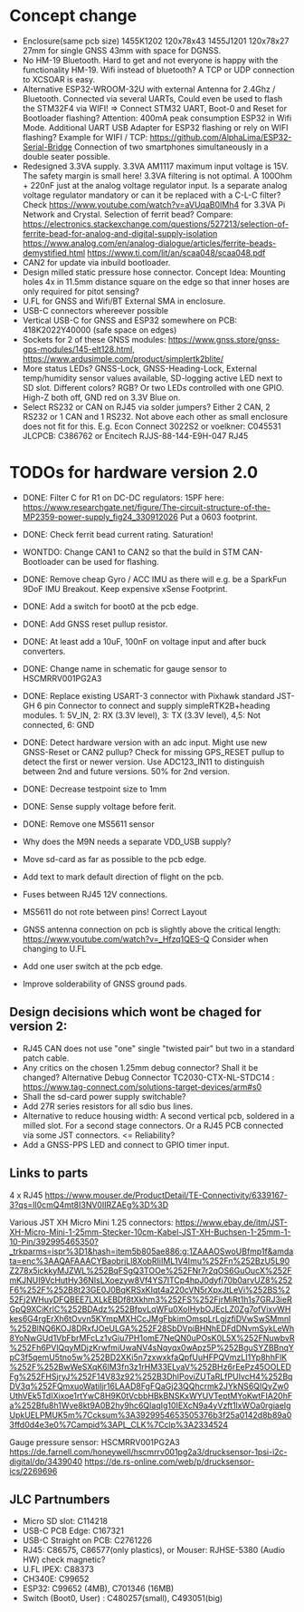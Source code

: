 # Concept change
- Enclosure(same pcb size) 1455K1202 120x78x43  1455J1201 120x78x27    27mm for single GNSS 43mm with space for DGNSS.     
- No HM-19 Bluetooth. Hard to get and not everyone is happy with the functionality HM-19. Wifi instead of bluetooth? A TCP or UDP connection to XCSOAR is easy.
- Alternative ESP32-WROOM-32U with external Antenna for 2.4Ghz / Bluetooth. Connected via several UARTs, Could even be used to flash the 
  STM32F4 via WIFI! => Connect STM32 UART, Boot-0 and Reset for Bootloader flashing? Attention: 400mA peak consumption ESP32 in Wifi Mode. Additional UART USB Adapter for ESP32 flashing or rely on WIFI flashing?
  Example for WIFI / TCP: https://github.com/AlphaLima/ESP32-Serial-Bridge Connection of two smartphones simultaneously in a double seater possible. 
- Redesigned 3.3VA supply. 3.3VA AM1117 maximum input voltage is 15V. The safety margin is small here! 3.3VA filtering is not optimal. A 100Ohm + 220nF just at the analog voltage regulator input. 
  Is a separate analog voltage regulator mandatory or can it be replaced with a C-L-C filter?  Check https://www.youtube.com/watch?v=aVUqaB0IMh4 for 3.3VA Pi Network and Crystal. Selection of ferrit bead?  Compare: https://electronics.stackexchange.com/questions/527213/selection-of-ferrite-bead-for-analog-and-digital-supply-isolation https://www.analog.com/en/analog-dialogue/articles/ferrite-beads-demystified.html https://www.ti.com/lit/an/scaa048/scaa048.pdf
- CAN2 for update via inbuild bootloader.
- Design milled static pressure hose connector. Concept Idea: Mounting holes 4x in 11.5mm distance square on the edge so that inner hoses are only required for pitot sensing?
- U.FL for  GNSS and Wifi/BT   External SMA in enclosure.
- USB-C connectors whereever possible
- Vertical USB-C for GNSS and ESP32 somewhere on PCB: 418K2022Y40000 (safe space on edges)
- Sockets for 2 of these GNSS modules: https://www.gnss.store/gnss-gps-modules/145-elt128.html,  https://www.ardusimple.com/product/simplertk2blite/
-  More status LEDs?   GNSS-Lock, GNSS-Heading-Lock,  External temp/humidity sensor values available,  SD-logging active LED next to SD slot. Different colors?  RGB?  Or two LEDs controlled with one GPIO. High-Z both off, GND red on 3.3V Blue on.
- Select RS232 or CAN on RJ45 via solder jumpers? Either 2 CAN, 2 RS232 or 1 CAN and 1 RS232.  Not above each other as small enclosure does not fit for this. E.g. Econ Connect 3022S2   or voelkner: C045531  JLCPCB: C386762 or 
Encitech RJJS-88-144-E9H-047 RJ45 


# TODOs for hardware version 2.0
- DONE: Filter C  for R1 on DC-DC regulators: 15PF here: https://www.researchgate.net/figure/The-circuit-structure-of-the-MP2359-power-supply_fig24_330912026  Put a 0603 footprint. 
- DONE: Check ferrit bead current rating. Saturation!
- WONTDO: Change CAN1 to CAN2 so that the build in STM CAN-Bootloader can be used for flashing.
- DONE: Remove cheap Gyro / ACC IMU as there will e.g. be a SparkFun 9DoF IMU Breakout. Keep expensive xSense Footprint.   
- DONE: Add a switch for boot0 at the pcb edge. 
- DONE: Add GNSS reset pullup resistor. 
- DONE: At least add a 10uF, 100nF on voltage input and after buck converters.
- DONE: Change name in schematic for gauge sensor to HSCMRRV001PG2A3 
- DONE: Replace existing USART-3 connector with Pixhawk standard JST-GH 6 pin Connector to connect and supply simpleRTK2B+heading modules.  1: 5V_IN, 2: RX (3.3V level), 3: TX (3.3V level), 4,5: Not connected, 6: GND
- DONE: Detect hardware version with an adc input. Might use new GNSS-Reset or CAN2 pullup?
Check for missing GPS_RESET pullup to detect the first or newer version. Use ADC123_IN11 to distinguish between 2nd and future versions. 50% for 2nd version. 
- DONE: Decrease testpoint size to 1mm
- DONE: Sense supply voltage before ferit.
- DONE: Remove one MS5611 sensor

- Why does the M9N needs a separate VDD_USB supply?
- Move sd-card as far as possible to the pcb edge.
- Add text to mark default direction of flight on the pcb. 
- Fuses between RJ45 12V connections. 
- MS5611 do not rote between pins! Correct Layout
- GNSS antenna connection on pcb is slightly above the critical length: https://www.youtube.com/watch?v=_Hfzq1QES-Q  Consider when changing to U.FL
- Add one user switch at the pcb edge. 
- Improve solderability of GNSS ground pads. 


## Design decisions which wont be chaged for version 2:
- RJ45 CAN does not use "one" single "twisted pair" but two in a standard patch cable.
- Any critics on the chosen 1.25mm debug connector? Shall it be changed? Alternative Debug Connector TC2030-CTX-NL-STDC14 : https://www.tag-connect.com/solutions-target-devices/arm#s0
- Shall the sd-card power supply switchable? 
- Add 27R series resistors for all sdio bus lines. 
- Alternative to reduce housing width: A second vertical pcb, soldered in a milled slot. For a second stage connectors. Or a RJ45 PCB connected via some JST connectors. <= Reliability? 
- Add a GNSS-PPS LED and connect to GPIO timer input. 

## Links to parts
4 x RJ45 https://www.mouser.de/ProductDetail/TE-Connectivity/6339167-3?qs=Il0cmQ4mt8I3NV0IIRZAEg%3D%3D  

Various JST XH Micro Mini 1.25 connectors: https://www.ebay.de/itm/JST-XH-Micro-Mini-1-25mm-Stecker-10cm-Kabel-JST-XH-Buchsen-1-25mm-1-10-Pin/392995465350?_trkparms=ispr%3D1&hash=item5b805ae886:g:1ZAAAOSwoUBfmp1f&amdata=enc%3AAQAFAAACYBaobrjLl8XobRIiIML1V4Imu%252Fn%252BzU5L90Z278x5ickkyMJZWL%252BqFSgQ3TOOe%252FNr7r2qOS6GuOucX%252FmKJNUI9VcHutHy36NIsLXoezyw8Vf4YS7lTCp4hpJ0dyfj70b0arvUZ8%252F6%252F%252B8t23GE0J0BqKRSxKIqt4a220cVN5rXpxJtLeVi%252BS%252Fj2WHuyDFQBEE7LXLkEBDf8tXkhm3%252FS%252FjrMiRt1h1s7GRJ3ieRGpQ9XCiKrlC%252BDAdz%252BfpvLqWFu0XoIHybOJEcLZ0Zg7ofVixvWHkes6G4rgErXh6tOvvn5KYmpMXHCcJMgFbkimOmspLrLgjzfiDVwSwSMmnl%252BlNQ6KOJ8DRxfJOeULGA%252F28SbDVpiBHNhEDFdDNvmSykLeWh8YoNwGUd1VbFbrMFcLz1vGiu7PH1omE7NeQN0uPOsK0L5X%252FNuwbvR%252Fh6PVlQqyMDjzKrwfmiUwaNV4sNqyqx0wApz5P%252BguSYZBBnqYpC3f5qemU5tno5w%252BD2XKi5n7zxwxkfaQpfUuHFPQVmzLI1Yp8hhFlK%252F%252BwWeSXqK6lM3fn3z1rHM33ELyaV%252BHz6rEePz45OOLEDFg%252FHSjryJ%252F14V83z92%252B3DhIPoviZUTaRLfPUIvcH4%252BqDV3q%252FQmxuoWatiIjr16LAAD8FgFQaGj23QQhcrmk2JYkNS6QIQyZw0UthVEk5TdIXixoe1rtYwC8H9K0tVcbbHBkBNSKxWYUVTeptMYoKwtFIA20hFa%252Bfu8h1Wve8kt9A0B2hy9hc6QIaqIg10IEXcN9a4yVzft1lxWOa0rgiaeIgUpkUELPMUK5m%7Ccksum%3A3929954653505376b3f25a0142d8b89a03ffd0d4e3e0%7Campid%3APL_CLK%7Cclp%3A2334524


Gauge pressure sensor: HSCMRRV001PG2A3
https://de.farnell.com/honeywell/hscmrrv001pg2a3/drucksensor-1psi-i2c-digital/dp/3439040
https://de.rs-online.com/web/p/drucksensor-ics/2269696


## JLC Partnumbers
- Micro SD slot: C114218
- USB-C PCB Edge: C167321
- USB-C Straight on PCB: C2761226
- RJ45: C86575, C86577(only plastics),  or Mouser: RJHSE-5380 (Audio HW)  check magnetic? 
- U.FL IPEX: C88373
- CH340E: C99652
- ESP32: C99652 (4MB),  C701346 (16MB)
- Switch (Boot0, User) :   C480257(small), C493051(big)


